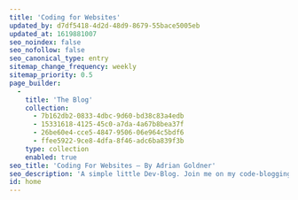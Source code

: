 ```yaml
---
title: 'Coding for Websites'
updated_by: d7df5418-4d2d-48d9-8679-55bace5005eb
updated_at: 1619881007
seo_noindex: false
seo_nofollow: false
seo_canonical_type: entry
sitemap_change_frequency: weekly
sitemap_priority: 0.5
page_builder:
  -
    title: 'The Blog'
    collection:
      - 7b162db2-0833-4dbc-9d60-bd38c83a4edb
      - 15331618-4125-45c0-a7da-4a67b8bea37f
      - 26be60e4-cce5-4847-9506-06e964c5bdf6
      - ffee5922-9ce8-4dfa-8f46-adc6ba839f3b
    type: collection
    enabled: true
seo_title: 'Coding For Websites – By Adrian Goldner'
seo_description: 'A simple little Dev-Blog. Join me on my code-blogging journey.'
id: home
---
```

